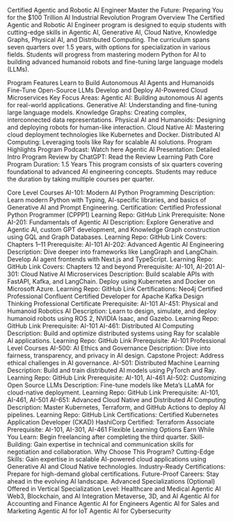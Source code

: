 Certified Agentic and Robotic AI Engineer
Master the Future: Preparing You for the $100 Trillion AI Industrial Revolution
Program Overview
The Certified Agentic and Robotic AI Engineer program is designed to equip students with cutting-edge skills in Agentic AI, Generative AI, Cloud Native, Knowledge Graphs, Physical AI, and Distributed Computing. The curriculum spans seven quarters over 1.5 years, with options for specialization in various fields. Students will progress from mastering modern Python for AI to building advanced humanoid robots and fine-tuning large language models (LLMs).

Program Features
Learn to Build Autonomous AI Agents and Humanoids
Fine-Tune Open-Source LLMs
Develop and Deploy AI-Powered Cloud Microservices
Key Focus Areas:
Agentic AI: Building autonomous AI agents for real-world applications.
Generative AI: Understanding and fine-tuning large language models.
Knowledge Graphs: Creating complex, interconnected data representations.
Physical AI and Humanoids: Designing and deploying robots for human-like interaction.
Cloud Native AI: Mastering cloud deployment technologies like Kubernetes and Docker.
Distributed AI Computing: Leveraging tools like Ray for scalable AI solutions.
Program Highlights
Program Podcast: Watch here
Agentic AI Presentation: Detailed Intro
Program Review by ChatGPT: Read the Review
Learning Path
Core Program Duration: 1.5 Years
This program consists of six quarters covering foundational to advanced AI engineering concepts. Students may reduce the duration by taking multiple courses per quarter.

Core Level Courses
AI-101: Modern AI Python Programming
Description: Learn modern Python with Typing, AI-specific libraries, and basics of Generative AI and Prompt Engineering.
Certification: Certified Professional Python Programmer (CPPP1)
Learning Repo: GitHub Link
Prerequisite: None
AI-201: Fundamentals of Agentic AI
Description: Explore Generative and Agentic AI, custom GPT development, and Knowledge Graph construction using GQL and Graph Databases.
Learning Repo: GitHub Link
Covers: Chapters 1–11
Prerequisite: AI-101
AI-202: Advanced Agentic AI Engineering
Description: Dive deeper into frameworks like LangGraph and LangChain. Develop AI agent frontends with Next.js and TypeScript.
Learning Repo: GitHub Link
Covers: Chapters 12 and beyond
Prerequisite: AI-101, AI-201
AI-301: Cloud Native AI Microservices
Description: Build scalable APIs with FastAPI, Kafka, and LangChain. Deploy using Kubernetes and Docker on Microsoft Azure.
Learning Repo: GitHub Link
Certifications:
Neo4j Certified Professional
Confluent Certified Developer for Apache Kafka
Design Thinking Professional Certificate
Prerequisite: AI-101
AI-451: Physical and Humanoid Robotics AI
Description: Learn to design, simulate, and deploy humanoid robots using ROS 2, NVIDIA Isaac, and Gazebo.
Learning Repo: GitHub Link
Prerequisite: AI-101
AI-461: Distributed AI Computing
Description: Build and optimize distributed systems using Ray for scalable AI applications.
Learning Repo: GitHub Link
Prerequisite: AI-101
Professional Level Courses
AI-500: AI Ethics and Governance
Description: Dive into fairness, transparency, and privacy in AI design.
Capstone Project: Address ethical challenges in AI governance.
AI-501: Distributed Machine Learning
Description: Build and train distributed AI models using PyTorch and Ray.
Learning Repo: GitHub Link
Prerequisite: AI-101, AI-461
AI-502: Customizing Open Source LLMs
Description: Fine-tune models like Meta’s LLaMA for cloud-native deployment.
Learning Repo: GitHub Link
Prerequisite: AI-101, AI-461, AI-501
AI-651: Advanced Cloud Native and Distributed AI Computing
Description: Master Kubernetes, Terraform, and GitHub Actions to deploy AI pipelines.
Learning Repo: GitHub Link
Certifications:
Certified Kubernetes Application Developer (CKAD)
HashiCorp Certified: Terraform Associate
Prerequisite: AI-101, AI-301, AI-461
Flexible Learning Options
Earn While You Learn: Begin freelancing after completing the third quarter.
Skill-Building: Gain expertise in technical and communication skills for negotiation and collaboration.
Why Choose This Program?
Cutting-Edge Skills: Gain expertise in scalable AI-powered cloud applications using Generative AI and Cloud Native technologies.
Industry-Ready Certifications: Prepare for high-demand global certifications.
Future-Proof Careers: Stay ahead in the evolving AI landscape.
Advanced Specializations (Optional)
Offered in Vertical Specialization Level:
Healthcare and Medical Agentic AI
Web3, Blockchain, and AI Integration
Metaverse, 3D, and AI
Agentic AI for Accounting and Finance
Agentic AI for Engineers
Agentic AI for Sales and Marketing
Agentic AI for IoT
Agentic AI for Cybersecurity
